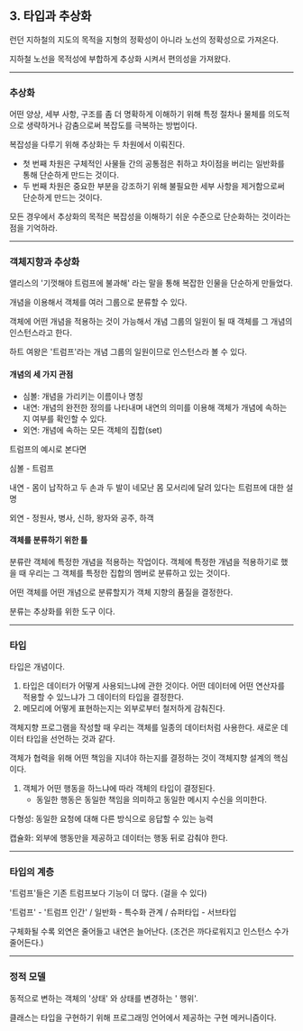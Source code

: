 ## 3. 타입과 추상화

런던 지하철의 지도의 목적을 지형의 정확성이 아니라 노선의 정확성으로 가져온다.

지하철 노선을 목적성에 부합하게 추상화 시켜서 편의성을 가져왔다.

----

### 추상화

어떤 양상, 세부 사항, 구조를 좀 더 명확하게 이해하기 위해 특정 절차나 물체를 의도적으로 생략하거나 감춤으로써 복잡도를 극복하는 방법이다.

복잡성을 다루기 위해 추상화는 두 차원에서 이뤄진다.

- 첫 번째 차원은 구체적인 사물들 간의 공통점은 취하고 차이점을 버리는 일반화를 통해 단순하게 만드는 것이다.
- 두 번째 차원은 중요한 부분을 강조하기 위해 불필요한 세부 사항을 제거함으로써 단순하게 만드는 것이다.

모든 경우에서 추상화의 목적은 복잡성을 이해하기 쉬운 수준으로 단순화하는 것이라는 점을 기억하라.

----

### 객체지향과 추상화 

앨리스의 '기껏해야 트럼프에 불과해' 라는 말을 통해 복잡한 인물을 단순하게 만들었다.

개념을 이용해서 객체를 여러 그룹으로 분류할 수 있다.

객체에 어떤 개념을 적용하는 것이 가능해서 개념 그룹의 일원이 될 때 객체를 그 개념의 인스턴스라고 한다.

하트 여왕은 '트럼프'라는 개념 그룹의 일원이므로 인스턴스라 볼 수 있다.

#### 개념의 세 가지 관점

- 심볼: 개념을 가리키는 이름이나 명칭
- 내연: 개념의 완전한 정의를 나타내며 내연의 의미를 이용해 객체가 개념에 속하는지 여부를 확인할 수 있다.
- 외연: 개념에 속하는 모든 객체의 집합(set)

트럼프의 예시로 본다면

심볼 - 트럼프 

내연 - 몸이 납작하고 두 손과 두 발이 네모난 몸 모서리에 달려 있다는 트럼프에 대한 설명

외연 - 정원사, 병사, 신하, 왕자와 공주, 하객

#### 객체를 분류하기 위한 틀

분류란 객체에 특정한 개념을 적용하는 작업이다. 객체에 특정한 개념을 적용하기로 했을 때 우리는 그 객체를 특정한 집합의 멤버로 분류하고 있는 것이다.

어떤 객체를 어떤 개념으로 분류할지가 객체 지향의 품질을 결정한다.

분류는 추상화를 위한 도구 이다.

----

### 타입

타입은 개념이다.

1. 타입은 데이터가 어떻게 사용되느냐에 관한 것이다. 어떤 데이터에 어떤 연산자를 적용할 수 있느냐가 그 데이터의 타입을 결정한다.
2. 메모리에 어떻게 표현하는지는 외부로부터 철저하게 감춰진다.

객체지향 프로그램을 작성할 때 우리는 객체를 일종의 데이터처럼 사용한다. 새로운 데이터 타입을 선언하는 것과 같다.

객체가 협력을 위해 어떤 책임을 지녀야 하는지를 결정하는 것이 객체지향 설계의 핵심이다.

1. 객체가 어떤 행동을 하느냐에 따라 객체의 타입이 결정된다.
   - 동일한 행동은 동일한 책임을 의미하고 동일한 메시지 수신을 의미한다.

다형성: 동일한 요청에 대해 다른 방식으로 응답할 수 있는 능력

캡슐화: 외부에 행동만을 제공하고 데이터는 행동 뒤로 감춰야 한다.

----

### 타입의 계층

'트럼프'들은 기존 트럼프보다 기능이 더 많다. (걸을 수 있다)

'트럼프' - '트럼프 인간' / 일반화 - 특수화 관계 / 슈퍼타입 - 서브타입

구체화될 수록 외연은 줄어들고 내연은 늘어난다. (조건은 까다로워지고 인스턴스 수가 줄어든다.)

---

### 정적 모델

동적으로 변하는 객체의 '상태' 와 상태를 변경하는 ' 행위'.

클래스는 타입을 구현하기 위해 프로그래밍 언어에서 제공하는 구현 메커니즘이다.








